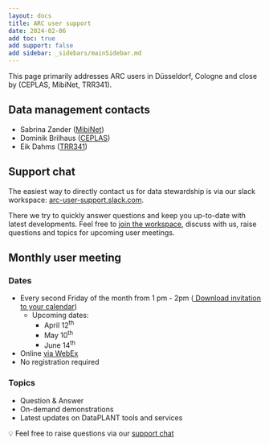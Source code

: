 ```yaml
---
layout: docs
title: ARC user support
date: 2024-02-06
add toc: true
add support: false
add sidebar: _sidebars/mainSidebar.md
---
```


<!-- Check site locally at http://127.0.0.1:8080/docs/teaching-materials/arc-user-meeting-hhu.html -->

This page primarily addresses ARC users in Düsseldorf, Cologne and close by (CEPLAS, MibiNet, TRR341).

## Data management contacts

- Sabrina Zander ([MibiNet](https://www.sfb1535.hhu.de/projects/research-area-z/z03))
- Dominik Brilhaus ([CEPLAS](https://www.ceplas.eu/en/research/data-science-and-data-management))
- Eik Dahms ([TRR341](https://trr341.uni-koeln.de/projects/data-management-z3))

## Support chat

The easiest way to directly contact us for data stewardship is via our slack workspace: [arc-user-support.slack.com](https://join.slack.com/t/arc-user-suppport/shared_invite/zt-2cadwq8cx-azPsJhUF8m0ukXsrstNc0A).

There we try to quickly answer questions and keep you up-to-date with latest developments. Feel free to [join the workspace](https://join.slack.com/t/arc-user-suppport/shared_invite/zt-2cadwq8cx-azPsJhUF8m0ukXsrstNc0A), discuss with us, raise questions and topics for upcoming user meetings.

## Monthly user meeting

### Dates

- Every second Friday of the month from 1 pm - 2pm (<a href="webcal://nfdi4plants.org/nfdi4plants.knowledgebase/docs/teaching-materials/arc-user-meeting.ics"><i class="fa fa-calendar" aria-hidden="true"></i> Download invitation to your calendar</a>)
  - Upcoming dates:
    - April 12<sup>th</sup>
    - May 10<sup>th</sup>
    - June 14<sup>th</sup>
- Online [via WebEx](https://hhu.webex.com/hhu-en/j.php?MTID=m37ec02b7a7afdc4b0e1b310bd693ac0c)
- No registration required

### Topics

- Question & Answer
- On-demand demonstrations
- Latest updates on DataPLANT tools and services

:bulb: Feel free to raise questions via our [support chat](#support-chat)
